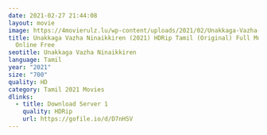 ```yaml
---
date: 2021-02-27 21:44:08
layout: movie
image: https://4movierulz.lu/wp-content/uploads/2021/02/Unakkaga-Vazha-Ninaikkiren-Tamil-Poster.jpg
title: Unakkaga Vazha Ninaikkiren (2021) HDRip Tamil (Original) Full Movie Watch
  Online Free
seotitle: Unakkaga Vazha Ninaikkiren
language: Tamil
year: "2021"
size: "700"
quality: HD
category: Tamil 2021 Movies
dlinks:
  - title: Download Server 1
    quality: HDRip
    url: https://gofile.io/d/D7nHSV
---
```

